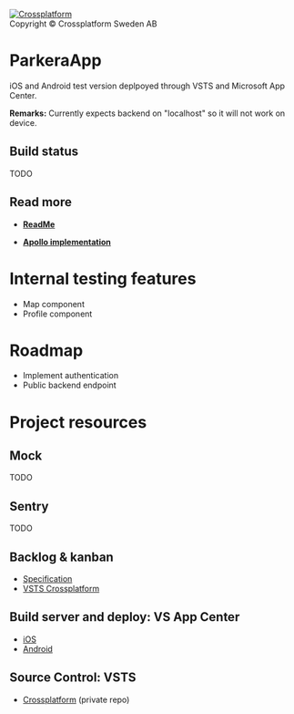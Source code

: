 [![Crossplatform](https://crossplatform.se/wp-content/uploads/2018/05/Crossplatform-Sweden-AB-01_web.jpg)](https://www.crossplatform.se/)  
Copyright © Crossplatform Sweden AB

<!-- language-all: javascript -->

# ParkeraApp

iOS and Android test version deplpoyed through VSTS and Microsoft App Center.

**Remarks:** Currently expects backend on "localhost" so it will not work on device.

## Build status

TODO

## Read more

- **[ReadMe](https://github.com/crossplatformsweden/react-native-init-boilerplate/blob/master/README.md)**

- **[Apollo implementation](https://github.com/crossplatformsweden/react-native-init-boilerplate/blob/master/Apollo.md)**

# Internal testing features

- Map component
- Profile component

# Roadmap

- Implement authentication
- Public backend endpoint

# Project resources

## Mock

TODO

## Sentry

TODO

## Backlog & kanban

- [Specification](/Project-resources/Specification)
- [VSTS Crossplatform](https://crossplatformsweden.visualstudio.com/ParkeraApp/)

## Build server and deploy: VS App Center

- [iOS](https://appcenter.ms/orgs/Crossplatform-Sweden-AB/apps/ParkeraApp.iOS/)
- [Android](https://appcenter.ms/orgs/Crossplatform-Sweden-AB/apps/ParkeraApp.Android/)

## Source Control: VSTS

- [Crossplatform](https://crossplatformsweden.visualstudio.com/ParkeraApp/_git/ParkeraApp.React/) (private repo)
